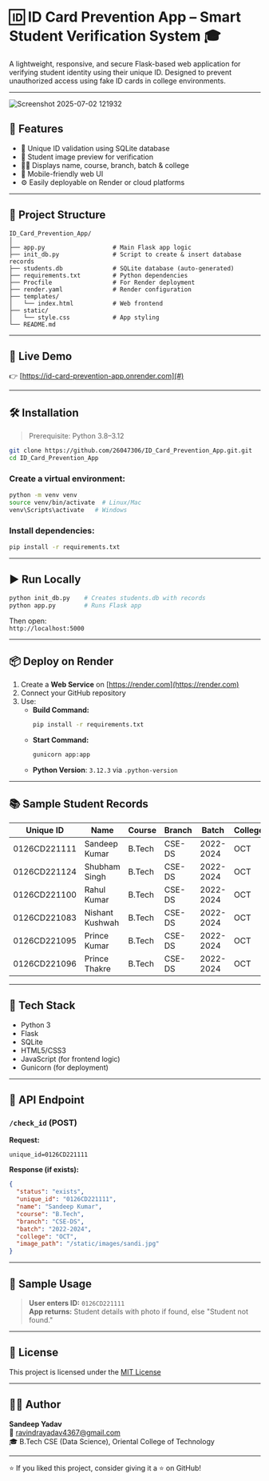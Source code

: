 # 🆔 ID Card Prevention App – Smart Student Verification System 🎓

A lightweight, responsive, and secure Flask-based web application for verifying student identity using their unique ID. Designed to prevent unauthorized access using fake ID cards in college environments.

---
![Screenshot 2025-07-02 121932](https://github.com/user-attachments/assets/7a75ad71-e8e2-4a61-8d28-66492ac2751d)


## 🌟 Features

- 🔐 Unique ID validation using SQLite database
- 📸 Student image preview for verification
- 🧑‍🎓 Displays name, course, branch, batch & college
- 📱 Mobile-friendly web UI
- ⚙️ Easily deployable on Render or cloud platforms

---

## 📁 Project Structure

```
ID_Card_Prevention_App/
│
├── app.py                   # Main Flask app logic
├── init_db.py               # Script to create & insert database records
├── students.db              # SQLite database (auto-generated)
├── requirements.txt         # Python dependencies
├── Procfile                 # For Render deployment
├── render.yaml              # Render configuration
├── templates/
│   └── index.html           # Web frontend
├── static/
│   └── style.css            # App styling
└── README.md
```

---

## 🚀 Live Demo

👉 [https://id-card-prevention-app.onrender.com](#) 

---

## 🛠️ Installation

> Prerequisite: Python 3.8–3.12

```bash
git clone https://github.com/26047306/ID_Card_Prevention_App.git.git
cd ID_Card_Prevention_App
```

### Create a virtual environment:

```bash
python -m venv venv
source venv/bin/activate  # Linux/Mac
venv\Scripts\activate   # Windows
```

### Install dependencies:

```bash
pip install -r requirements.txt
```

---

## ▶️ Run Locally

```bash
python init_db.py    # Creates students.db with records
python app.py        # Runs Flask app
```

Then open:  
`http://localhost:5000`

---

## 📦 Deploy on Render

1. Create a **Web Service** on [https://render.com](https://render.com)
2. Connect your GitHub repository
3. Use:
   - **Build Command:**
     ```bash
     pip install -r requirements.txt
     ```
   - **Start Command:**
     ```bash
     gunicorn app:app
     ```
   - **Python Version**: `3.12.3` via `.python-version`

---

## 📚 Sample Student Records

| Unique ID       | Name            | Course | Branch  | Batch      | College | Image Path                   |
|-----------------|------------------|--------|---------|------------|---------|------------------------------|
| 0126CD221111     | Sandeep Kumar     | B.Tech | CSE-DS  | 2022-2024 | OCT     | `/static/images/sandi.jpg`   |
| 0126CD221124     | Shubham Singh     | B.Tech | CSE-DS  | 2022-2024 | OCT     | `/static/images/shubham.png` |
| 0126CD221100     | Rahul Kumar       | B.Tech | CSE-DS  | 2022-2024 | OCT     | `/static/images/rahul.png`   |
| 0126CD221083     | Nishant Kushwah   | B.Tech | CSE-DS  | 2022-2024 | OCT     | `/static/images/nishant.png` |
| 0126CD221095     | Prince Kumar      | B.Tech | CSE-DS  | 2022-2024 | OCT     | `/static/images/prince.png`  |
| 0126CD221096     | Prince Thakre     | B.Tech | CSE-DS  | 2022-2024 | OCT     | `/static/images/princt.png`  |

---

## 🧠 Tech Stack

- Python 3
- Flask
- SQLite
- HTML5/CSS3
- JavaScript (for frontend logic)
- Gunicorn (for deployment)

---

## 🔌 API Endpoint

### `/check_id` (POST)

**Request:**
```
unique_id=0126CD221111
```

**Response (if exists):**
```json
{
  "status": "exists",
  "unique_id": "0126CD221111",
  "name": "Sandeep Kumar",
  "course": "B.Tech",
  "branch": "CSE-DS",
  "batch": "2022-2024",
  "college": "OCT",
  "image_path": "/static/images/sandi.jpg"
}
```

---

## 🧪 Sample Usage

> **User enters ID:** `0126CD221111`  
> **App returns:** Student details with photo if found, else "Student not found."

---

## 📜 License

This project is licensed under the [MIT License](LICENSE)

---

## 👨‍💻 Author

**Sandeep Yadav**  
📧 [ravindrayadav4367@gmail.com](mailto:ravindrayadav4367@gmail.com)  
🎓 B.Tech CSE (Data Science), Oriental College of Technology

---

⭐ If you liked this project, consider giving it a ⭐ on GitHub!

